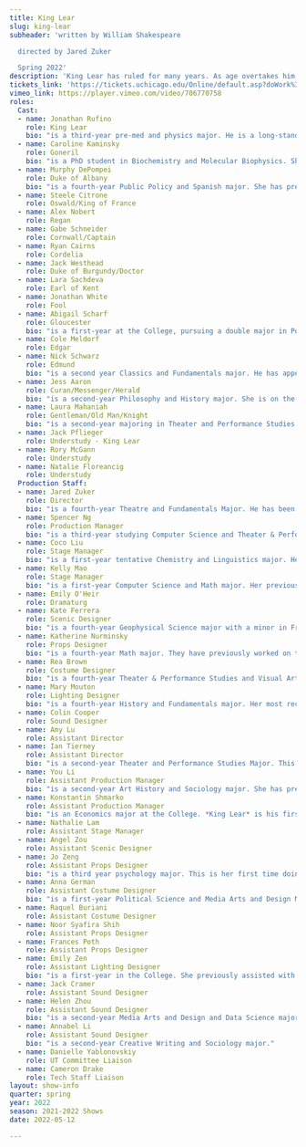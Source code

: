 ```yaml
---
title: King Lear
slug: king-lear
subheader: 'written by William Shakespeare

  directed by Jared Zuker

  Spring 2022'
description: 'King Lear has ruled for many years. As age overtakes him, he divides his kingdom amongst his children. Misjudging their loyalty, he soon finds himself stripped of all the trappings of state, wealth, and power that had defined him.'
tickets_link: 'https://tickets.uchicago.edu/Online/default.asp?doWork%3A%3AWScontent%3A%3AloadArticle=Load&BOparam%3A%3AWScontent%3A%3AloadArticle%3A%3Aarticle_id=1D8048F9-CFD0-4066-A81E-DBEAF2EC70B2'
vimeo_link: https://player.vimeo.com/video/706770758
roles:
  Cast:
  - name: Jonathan Rufino
    role: King Lear
    bio: "is a third-year pre-med and physics major. He is a long-standing member of The Dean's Men and has previously acted in *Love's Labour's Lost* (Ferdinand, Autumn 2021), *Twelfth Night* (Sir Andrew Aguecheek, Spring 2019), and *Macbeth* (Macduff, Winter 2019). He regrets that, given some health issues this quarter, he hasn't had as much time to devote to this play as he would have liked, but has nevertheless absolutely loved working with this incredibly talented cast and crew and hopes you enjoy the show!"
  - name: Caroline Kaminsky
    role: Goneril
    bio: "is a PhD student in Biochemistry and Molecular Biophysics. She  acted and directed with the University of Illinois' What You Will Shakespeare Company and performed in Dean's Men's *Love's Labour's Lost* (Sir Nathaniel). She would like to dedicate her performance to her senior friends. She's lucky to have had this year together and can't wait to see where life takes them! ❤️"
  - name: Murphy DePompei
    role: Duke of Albany
    bio: "is a fourth-year Public Policy and Spanish major. She has previously acted in the Dean’s Men productions of *The Winter’s Tale* as Mamillius/Perdita, *Antony and Cleopatra* as Cleopatra, and *Love’s Labour’s Lost* as the Princess of France. She is so excited to close out her University Theater career with *King Lear* and is incredibly grateful to the wonderful cast and crew for making the experience so memorable. After graduation, Murphy will be attending the University of Pittsburgh School of Law!"
  - name: Steele Citrone
    role: Oswald/King of France
  - name: Alex Nobert
    role: Regan
  - name: Gabe Schneider
    role: Cornwall/Captain
  - name: Ryan Cairns
    role: Cordelia
  - name: Jack Westhead
    role: Duke of Burgundy/Doctor
  - name: Lara Sachdeva
    role: Earl of Kent
  - name: Jonathan White
    role: Fool
  - name: Abigail Scharf
    role: Gloucester
    bio: "is a first-year at the College, pursuing a double major in Political Science and Gender and Sexuality Studies. This is her first show with both UT and The Dean's Men! Outside of theater, Abigail is classically trained in opera and is a public speaker against domestic violence."
  - name: Cole Meldorf
    role: Edgar
  - name: Nick Schwarz
    role: Edmund
    bio: "is a second year Classics and Fundamentals major. He has appeared in the TAPS production of *My H8 Letter to the Gr8 American Theatre*, the UT BA project *Ah Wing and the Automaton Eagle*, and a host of MaroonTV and Fire Escape Film productions. Like his character, Edmund, Nick tends to be bitter."
  - name: Jess Aaron
    role: Curan/Messenger/Herald
    bio: "is a second-year Philosophy and History major. She is on the Dean's Men Board, and has previously acted in virtual programming last year. She is very excited to appear in her first in-person show at UChicago. Outside of theater, Jess loves to bake, read science fiction, and wear bright yellow. She is also the current President of Keller House and the Orientation Student Director for O-Team."
  - name: Laura Mahaniah
    role: Gentleman/Old Man/Knight
    bio: "is a second-year majoring in Theater and Performance Studies and minoring in Linguistics, Anthropology and Russian. Her theatre involvement here at UChicago has included *My H8 Letter to the Gr8 American Theatre* (Ensemble), *Original Sin* (Andrea), *Love's Labour's Lost* (Rosaline) and a variety of workshops. When not in rehearsals, Laura can usually be found in one of the university's dance studios, attempting to learn and occasionally succeeding at new breaking moves."
  - name: Jack Pflieger
    role: Understudy - King Lear
  - name: Rory McGann
    role: Understudy
  - name: Natalie Floreancig
    role: Understudy
  Production Staff:
  - name: Jared Zuker
    role: Director
    bio: "is a fourth-year Theatre and Fundamentals Major. He has been acting with the Dean's Men since his first year and has acted as their social chair for the past two years. This is his first time directing and is overjoyed to have such an amazing group of people to work with on this production. He hopes you enjoy the show!"
  - name: Spencer Ng
    role: Production Manager
    bio: "is a third-year studying Computer Science and Theater & Performance Studies. Past UT and TAPS credits include *Love's Labour's Lost* (Stage Manager), *My H8 Letter to the Gr8 American Theatre* (Stage Manager), *Waiting for Godot* (ASM), and *The Winter's Tale* (ASM). Spencer also serves as the UT Chair, and he is so grateful he had the chance to work with this team of amazing designers and wishes them well as they graduate. He also hopes you enjoys the storm, banners, eyeballs, and period-accurate shoes on stage!"
  - name: Coco Liu
    role: Stage Manager
    bio: "is a first-year tentative Chemistry and Linguistics major. Her previous credits include *The Light* (Stage Manager) and *Love's Labour's Lost* (Assistant Stage Manager). This is her third time writing a show bio, and she unfortunately still doesn't have a fun fact about herself."
  - name: Kelly Mao
    role: Stage Manager
    bio: "is a first-year Computer Science and Math major. Her previous UT credits include *The Heirs* (Production Manager) and *Love's Labour's Lost* (Assistant Stage Manager). She enjoys deep conversations and long walks on the beach at sunset."
  - name: Emily O'Heir
    role: Dramaturg
  - name: Kate Ferrera
    role: Scenic Designer
    bio: "is a fourth-year Geophysical Science major with a minor in French. This is her first time serving as scenic designer in college. She worked on props for *The Heirs* last quarter, and designed sets and costumes in high school. Outside of theatre, Kate writes, draws, and serves as co-coordinator for the Environmental Justice Task Force."
  - name: Katherine Nurminsky
    role: Props Designer
    bio: "is a fourth-year Math major. They have previously worked on the Dean's Men's *THe Winter's Tale*. Outside of theater, Katherine also works in their lab and dances."
  - name: Rea Brown
    role: Costume Designer
    bio: "is a fourth-year Theater & Performance Studies and Visual Arts major. Previous UT credits include *The Old Man & The Old Moon* (Costume Designer), *Rosencrantz & Guildenstern Are Dead* (Set Designer), *Philoctetes* (Assistant Set), and *Grenadine* (Assistant Props). Regional credits include *Rasheeda Speaking* (Shattered Globe Theatre), *WHITE* (Definition Theatre Company), *The Snow Queen* (The House Theater of Chicago), and *America v. 2.1* (Definition Theatre Company)."
  - name: Mary Mouton
    role: Lighting Designer
    bio: "is a fourth-year History and Fundamentals major. Her most recent credits include the art installation *Telephone* (Production Manager), *The Old Man and the Old Moon* (Lighting Designer), and *Welcome Back to My Channel* (Lighting Designer). When not in the theater, Mary cares for her two rats, ratthew and rathan."
  - name: Colin Cooper
    role: Sound Designer
  - name: Amy Lu
    role: Assistant Director
  - name: Ian Tierney
    role: Assistant Director
    bio: "is a second-year Theater and Performance Studies Major. This is his first time working with University Theater or The Dean's Men. In his free time, Ian enjoys playing with his dog Addie, playing sports, cooking/eating, and reading."
  - name: You Li
    role: Assistant Production Manager
    bio: "is a second-year Art History and Sociology major. She has previously participated in UT's Staged Readings as stage manager and designed for Theater[24]. This is her first time in a quarter-long theater production. Outside the theater, You enjoys aesthetics/media studies, sci-fi, photography, cinema, anime, and going to the Point."
  - name: Konstantin Shmarko
    role: Assistant Production Manager
    bio: "is an Economics major at the College. *King Lear* is his first foray into production management, after acting in UT's *The Heirs*, and the Autumn 2021 iterations of the Theater[24] and Staged Readings. Outside of theater, there is a nice bench. Konstantin likes to sit on it sometimes."
  - name: Nathalie Lam
    role: Assistant Stage Manager
  - name: Angel Zou
    role: Assistant Scenic Designer
  - name: Jo Zeng
    role: Assistant Props Designer
    bio: "is a third year psychology major. This is her first time doing anything associated with University Theater, whether acting or backstage. Outside, she plays video games, reads, and competes with the University of Chicago Mock Trial team."
  - name: Anna German
    role: Assistant Costume Designer
    bio: "is a first-year Political Science and Media Arts and Design Major. Her previous UT credits include *The Heirs* (Costume Designer) and Fall Workshops (Costume Designer). In her free time, Anna enjoys the title of Most Beautiful Woman In The World."
  - name: Raquel Buriani
    role: Assistant Costume Designer
  - name: Noor Syafira Shih
    role: Assistant Props Designer
  - name: Frances Poth
    role: Assistant Props Designer
  - name: Emily Zen
    role: Assistant Lighting Designer
    bio: "is a first-year in the College. She previously assisted with props in *Love's Labour's Lost*."
  - name: Jack Cramer
    role: Assistant Sound Designer
  - name: Helen Zhou
    role: Assistant Sound Designer
    bio: "is a second-year Media Arts and Design and Data Science major. This is her first time working in theater and she really enjoyed it. Outside of theater, Helen reads, writes, and studies fanfiction and Vocaloid."
  - name: Annabel Li
    role: Assistant Sound Designer
    bio: "is a second-year Creative Writing and Sociology major."
  - name: Danielle Yablonovskiy
    role: UT Committee Liaison
  - name: Cameron Drake
    role: Tech Staff Liaison
layout: show-info
quarter: spring
year: 2022
season: 2021-2022 Shows
date: 2022-05-12

---
```

